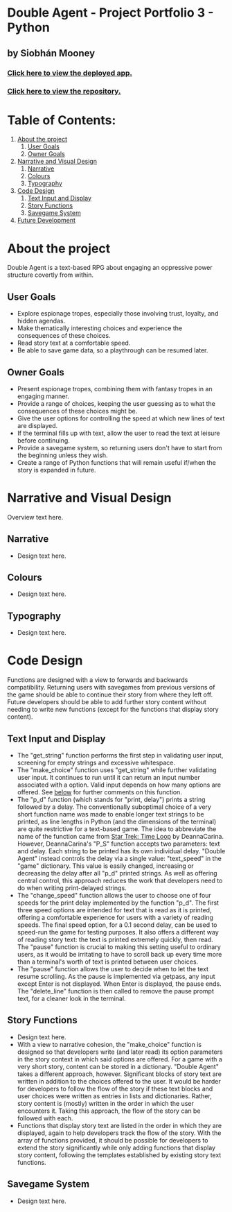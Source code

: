 # Double Agent - Project Portfolio 3 - Python
## by Siobhán Mooney

### [Click here to view the deployed app.](https://double-agent.herokuapp.com/)
### [Click here to view the repository.](https://github.com/Estelindis/double-agent)

# Table of Contents:
1. [About the project](#about-the-project)
    1. [User Goals](#user-goals)
    2. [Owner Goals](#owner-goals)
2. [Narrative and Visual Design](#design-and-visual-design)
    1. [Narrative](#narrative)
    2. [Colours](#colours)
    3. [Typography](#typography)
3. [Code Design](#code-design)
    1. [Text Input and Display](#text-input-and-display)
    2. [Story Functions](#story-functions)
    3. [Savegame System](#savegame-system)
4. [Future Development](#future-development)

# About the project
Double Agent is a text-based RPG about engaging an oppressive power structure covertly from within.

## User Goals
- Explore espionage tropes, especially those involving trust, loyalty, and hidden agendas.
- Make thematically interesting choices and experience the consequences of these choices. 
- Read story text at a comfortable speed.
- Be able to save game data, so a playthrough can be resumed later.

## Owner Goals
- Present espionage tropes, combining them with fantasy tropes in an engaging manner.
- Provide a range of choices, keeping the user guessing as to what the consequences of these choices might be.
- Give the user options for controlling the speed at which new lines of text are displayed. 
- If the terminal fills up with text, allow the user to read the text at leisure before continuing.
- Provide a savegame system, so returning users don't have to start from the beginning unless they wish.
- Create a range of Python functions that will remain useful if/when the story is expanded in future.

# Narrative and Visual Design
Overview text here.

## Narrative
- Design text here.

## Colours
- Design text here.

## Typography
- Design text here.

# Code Design
Functions are designed with a view to forwards and backwards compatibility. Returning users with savegames from previous versions of the game should be able to continue their story from where they left off. Future developers should be able to add further story content without needing to write new functions (except for the functions that display story content).

## Text Input and Display
- The "get_string" function performs the first step in validating user input, screening for empty strings and excessive whitespace.
- The "make_choice" function uses "get_string" while further validating user input. It continues to run until it can return an input number associated with a option. Valid input depends on how many options are offered. See [below](#story-functions) for further comments on this function.
- The "p_d" function (which stands for "print, delay") prints a string followed by a delay. The conventionally suboptimal choice of a very short function name was made to enable longer text strings to be printed, as line lengths in Python (and the dimensions of the terminal) are quite restrictive for a text-based game. The idea to abbreviate the name of the function came from [Star Trek: Time Loop](https://github.com/DeannaCarina/StarTrekTimeLoop) by DeannaCarina. However, DeannaCarina's "P_S" function accepts two parameters: text and delay. Each string to be printed has its own individual delay. "Double Agent" instead controls the delay via a single value: "text_speed" in the "game" dictionary. This value is easily changed, increasing or decreasing the delay after all "p_d" printed strings. As well as offering central control, this approach reduces the work that developers need to do when writing print-delayed strings.
- The "change_speed" function allows the user to choose one of four speeds for the print delay implemented by the function "p_d". The first three speed options are intended for text that is read as it is printed, offering a comfortable experience for users with a variety of reading speeds. The final speed option, for a 0.1 second delay, can be used to speed-run the game for testing purposes. It also offers a different way of reading story text: the text is printed extremely quickly, then read. The "pause" function is crucial to making this setting useful to ordinary users, as it would be irritating to have to scroll back up every time more than a terminal's worth of text is printed between user choices.
- The "pause" function allows the user to decide when to let the text resume scrolling.  As the pause is implemented via getpass, any input except Enter is not displayed. When Enter is displayed, the pause ends.  The "delete_line" function is then called to remove the pause prompt text, for a cleaner look in the terminal.

## Story Functions
- Design text here.
- With a view to narrative cohesion, the "make_choice" function is designed so that developers write (and later read) its option parameters in the story context in which said options are offered. For a game with a very short story, content can be stored in a dictionary. "Double Agent" takes a different approach, however. Significant blocks of story text are written in addition to the choices offered to the user. It would be harder for developers to follow the flow of the story if these text blocks and user choices were written as entries in lists and dictionaries. Rather, story content is (mostly) written in the order in which the user encounters it. Taking this approach, the flow of the story can be followed with each. 
- Functions that display story text are listed in the order in which they are displayed, again to help developers track the flow of the story. With the array of functions provided, it should be possible for developers to extend the story significantly while only adding functions that display story content, following the templates established by existing story text functions.

## Savegame System
- Design text here.
